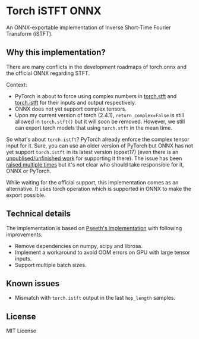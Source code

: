 # Torch iSTFT ONNX

An ONNX-exportable implementation of Inverse Short-Time Fourier Transform (iSTFT).


## Why this implementation?

There are many conflicts in the development roadmaps of torch.onnx and the official ONNX regarding STFT. 

Context:
* PyTorch is about to force using complex numbers in [torch.stft](https://pytorch.org/docs/stable/generated/torch.stft.html#torch.stft) and 
[torch.istft](https://pytorch.org/docs/stable/generated/torch.istft.html#torch.istft) for their inputs and output respectively.
* ONNX does not yet support complex tensors.
* Upon my current version of torch (2.4.1), `return_complex=False` is still allowed in `torch.stft()` but it will soon be 
removed. However, we still can export torch models that using `torch.stft` in the mean time.

So what's about `torch.istft`? PyTorch already enforce the complex tensor input for it. Sure, you can use an older version 
of PyTorch but ONNX has not yet support `torch.istft` in its latest version (opset17) (even there is an [unpublised/unfinished work](https://github.com/onnx/onnx/blob/b8baa8446686496da4cc8fda09f2b6fe65c2a02c/onnx/reference/ops/op_stft.py#L77)
for supporting it there). The issue has been [raised multiple times](https://github.com/pytorch/pytorch/issues/81075) but 
it's not clear who should take responsible for it, ONNX or PyTorch.

While waiting for the official support, this implementation comes as an alternative. It uses torch operation which is supported 
in ONNX to make the export possible.

## Technical details

The implementation is based on [Pseeth's implementation](https://github.com/pseeth/torch-stft) with following improvements:
* Remove dependencies on numpy, scipy and librosa.
* Implement a workaround to avoid OOM errors on GPU with large tensor inputs.
* Support multiple batch sizes.

## Known issues

* Mismatch with `torch.istft` output in the last `hop_length` samples.


## License

MIT License
